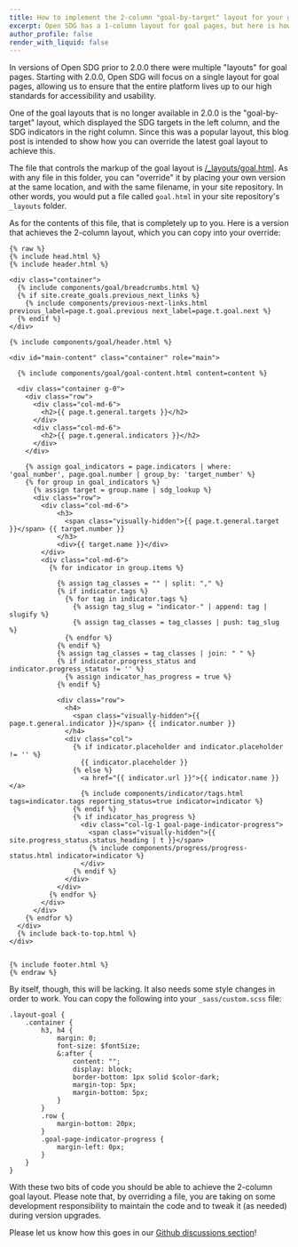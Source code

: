 ```yaml
---
title: How to implement the 2-column "goal-by-target" layout for your goal pages
excerpt: Open SDG has a 1-column layout for goal pages, but here is how you can override it to achieve a 2-column layout
author_profile: false
render_with_liquid: false
---
```

In versions of Open SDG prior to 2.0.0 there were multiple "layouts" for goal pages. Starting with 2.0.0, Open SDG will focus on a single layout for goal pages, allowing us to ensure that the entire platform lives up to our high standards for accessibility and usability. 

One of the goal layouts that is no longer available in 2.0.0 is the "goal-by-target" layout, which displayed the SDG targets in the left column, and the SDG indicators in the right column. Since this was a popular layout, this blog post is intended to show how you can override the latest goal layout to achieve this.

The file that controls the markup of the goal layout is [/_layouts/goal.html](https://github.com/open-sdg/open-sdg/blob/2.0.0-dev/_layouts/goal.html). As with any file in this folder, you can "override" it by placing your own version at the same location, and with the same filename, in your site repository. In other words, you would put a file called `goal.html` in your site repository's `_layouts` folder. 

As for the contents of this file, that is completely up to you. Here is a version that achieves the 2-column layout, which you can copy into your override:

```
{% raw %}
{% include head.html %}
{% include header.html %}

<div class="container">
  {% include components/goal/breadcrumbs.html %}
  {% if site.create_goals.previous_next_links %}
    {% include components/previous-next-links.html previous_label=page.t.goal.previous next_label=page.t.goal.next %}
  {% endif %}
</div>

{% include components/goal/header.html %}

<div id="main-content" class="container" role="main">

  {% include components/goal/goal-content.html content=content %}

  <div class="container g-0">
    <div class="row">
      <div class="col-md-6">
        <h2>{{ page.t.general.targets }}</h2>
      </div>
      <div class="col-md-6">
        <h2>{{ page.t.general.indicators }}</h2>
      </div>
    </div>

    {% assign goal_indicators = page.indicators | where: 'goal_number', page.goal.number | group_by: 'target_number' %}
    {% for group in goal_indicators %}
      {% assign target = group.name | sdg_lookup %}
      <div class="row">
        <div class="col-md-6">
            <h3>
              <span class="visually-hidden">{{ page.t.general.target }}</span> {{ target.number }}
            </h3>
            <div>{{ target.name }}</div>
        </div>
        <div class="col-md-6">
          {% for indicator in group.items %}

            {% assign tag_classes = "" | split: "," %}
            {% if indicator.tags %}
              {% for tag in indicator.tags %}
                {% assign tag_slug = "indicator-" | append: tag | slugify %}
                {% assign tag_classes = tag_classes | push: tag_slug %}
              {% endfor %}
            {% endif %}
            {% assign tag_classes = tag_classes | join: " " %}
            {% if indicator.progress_status and indicator.progress_status != '' %}
              {% assign indicator_has_progress = true %}
            {% endif %}

            <div class="row">
              <h4>
                <span class="visually-hidden">{{ page.t.general.indicator }}</span> {{ indicator.number }}
              </h4>
              <div class="col">
                {% if indicator.placeholder and indicator.placeholder != '' %}
                  {{ indicator.placeholder }}
                {% else %}
                  <a href="{{ indicator.url }}">{{ indicator.name }}</a>
                  {% include components/indicator/tags.html tags=indicator.tags reporting_status=true indicator=indicator %}
                {% endif %}
                {% if indicator_has_progress %}
                  <div class="col-lg-1 goal-page-indicator-progress">
                    <span class="visually-hidden">{{ site.progress_status.status_heading | t }}</span>
                    {% include components/progress/progress-status.html indicator=indicator %}
                  </div>
                {% endif %}
              </div>
            </div>
          {% endfor %}
        </div>
      </div>
    {% endfor %}
  </div>
  {% include back-to-top.html %}
</div>


{% include footer.html %}
{% endraw %}
```

By itself, though, this will be lacking. It also needs some style changes in order to work. You can copy the following into your `_sass/custom.scss` file:

```
.layout-goal {
    .container {
        h3, h4 {
            margin: 0;
            font-size: $fontSize;
            &:after {
                content: "";
                display: block;
                border-bottom: 1px solid $color-dark;
                margin-top: 5px;
                margin-bottom: 5px;
            }
        }
        .row {
            margin-bottom: 20px;
        }
        .goal-page-indicator-progress {
            margin-left: 0px;
        }
    }
}
```

With these two bits of code you should be able to achieve the 2-column goal layout. Please note that, by overriding a file, you are taking on some development responsibility to maintain the code and to tweak it (as needed) during version upgrades.

Please let us know how this goes in our [Github discussions section](https://github.com/open-sdg/open-sdg/discussions)!
